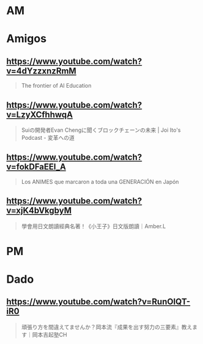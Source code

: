 # AM
# Amigos

## https://www.youtube.com/watch?v=4dYzzxnzRmM

> The frontier of AI Education

## https://www.youtube.com/watch?v=LzyXCfhhwqA 

> Suiの開発者Evan Chengに聞くブロックチェーンの未来 | Joi Ito's Podcast - 変革への道

## https://www.youtube.com/watch?v=fokDFaEEl_A 

> Los ANIMES que marcaron a toda una GENERACIÓN en Japón

## https://www.youtube.com/watch?v=xjK4bVkgbyM 

> 學會用日文朗讀經典名著！《小王子》日文版朗讀｜Amber.L 

# PM
# Dado

## https://www.youtube.com/watch?v=RunOIQT-iR0

> 頑張り方を間違えてませんか？岡本流『成果を出す努力の三要素』教えます｜岡本吉起塾CH 
